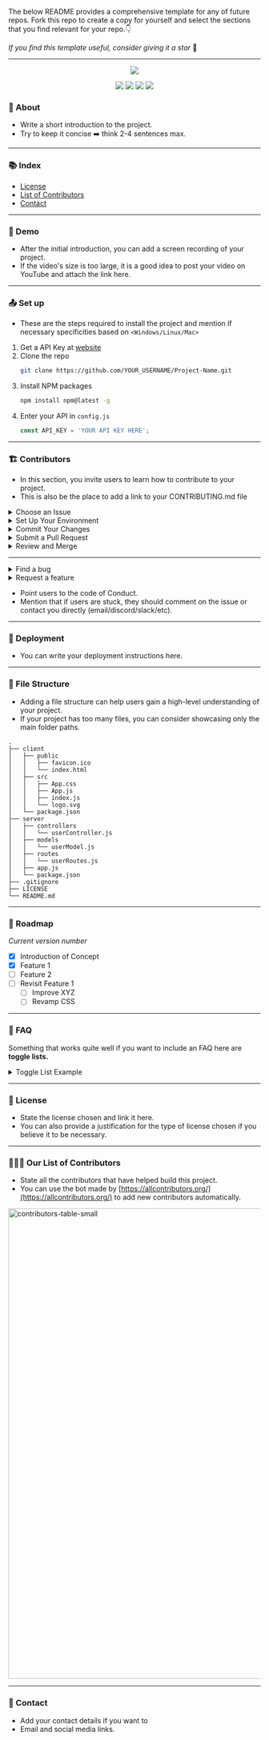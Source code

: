 The below README provides a comprehensive template for any of future repos. 
Fork this repo to create a copy for yourself and select the sections that you find relevant for your repo.👇

_If you find this template useful, consider giving it a star_ 🙏


---

<p align="center">
    <!--     You can add your logo here -->
    <img src="https://www.amug.com/wp-content/uploads/2016/09/you-logo-here-300x106.png" />
</p>
<p align="center">
  <!-- You can add your badges here -->
  <!-- If you have never added badges, head over to https://img.shields.io/badges/static-badge, follow the instructions and generate URL links to add below -->
  <img src="https://img.shields.io/badge/STARS-20K-green"  />
  <img src="https://img.shields.io/badge/FORKS-15K-blue"  />
  <img src="https://img.shields.io/badge/npm-v.0.21.0-red"  />
  <img src="https://img.shields.io/badge/LICENSE-MIT-green"  />
</p>


### :star2: About
- Write a short introduction to the project.
- Try to keep it concise ➡️ think 2-4 sentences max.

---

### :books: Index

- [License](#page_facing_up-License)
- [List of Contributors](#people_holding_hands-Our-List-of-Contributors)
- [Contact](#email-contact)


---

###  :movie_camera: Demo
- After the initial introduction, you can add a screen recording of your project.
- If the video's size is too large, it is a good idea to post your video on YouTube and attach the link here. 

---

###  :outbox_tray: Set up
- These are the steps required to install the project and mention if necessary specificities based on `<Windows/Linux/Mac>`

1. Get a API Key at [website](example.com)
2. Clone the repo
   ```sh
   git clone https://github.com/YOUR_USERNAME/Project-Name.git
   ```
3. Install NPM packages
   ```sh
   npm install npm@latest -g
   ```
4. Enter your API in `config.js`
   ```js
   const API_KEY = 'YOUR API KEY HERE';
   ```

---

###  :building_construction: Contributors
- In this section, you invite users to learn how to contribute to your project.
- This is also be the place to add a link to your CONTRIBUTING.md file

<details>
  <summary>Choose an Issue</summary>
    
    1. Pick an issue that interests you - if you're new, look for `good-first-issue` tags.
    
    2. Read the CONTRIBUTING.md file
    
    3. Comment on the Issue, and explain why you want to work on it (+ showcase any relevant background information on why you can solve the issue).
    
</details>

<details>
  <summary>Set Up Your Environment</summary>
    
    - `Fork` our repository to your GitHub account. This creates a copy where you can make changes without affecting the original project.
    
    - `Clone` your fork to your local machine. Use the command `git clone <your-fork-url>`.
    
    - Create a new branch for your work. Use a descriptive name, like `fix-login-bug` or `add-user-profile-page`.
    
</details>
    
<details>
  <summary>Commit Your Changes</summary>
    - Commit your changes with a _clear commit message_. e.g: `git commit -m "Fix login bug by updating auth logic"`.
</details>

<details>
  <summary>Submit a Pull Request</summary>
    
    - Push your branch and changes to your fork on GitHub.
    
    - Create a pull request, compare branches and submit.
    
    - Provide a detailed description of what changes you've made and why. Link the pull request to the issue it resolves. 🔗
    
</details>

<details>
  <summary>Review and Merge</summary>
    
    - Our team will review your pull request, and provide feedback or request changes if necessary. 
    
    - Once your pull request is approved, **we will merge it into the main codebase.** 🥳
    
</details>

---

<details>
  <summary>Find a bug</summary>
    
    - If you think users encountered a bug, let them know how to report it in the issue section.

</details>

<details>
  <summary>Request a feature</summary>

    - If you think users encountered a bug, let them know how to report it in the issue section.
    - Mention that all requests will be considered and then you will decide which will be picked for development.  

</details>

- Point users to the code of Conduct.
- Mention that if users are stuck, they should comment on the issue or contact you directly (email/discord/slack/etc).


---

### :rocket: Deployment
- You can write your deployment instructions here.

---

###  :file_folder: File Structure

- Adding a file structure can help users gain a high-level understanding of your project. 
- If your project has too many files, you can consider showcasing only the main folder paths. 

```
.
├── client
│   ├── public
│   │   ├── favicon.ico
│   │   └── index.html
│   ├── src
│   │   ├── App.css
│   │   ├── App.js
│   │   ├── index.js
│   │   └── logo.svg
│   └── package.json
├── server
│   ├── controllers
│   │   └── userController.js
│   ├── models
│   │   └── userModel.js
│   ├── routes
│   │   └── userRoutes.js
│   ├── app.js
│   └── package.json
├── .gitignore
├── LICENSE
└── README.md
```

---

### :bicyclist: Roadmap
_Current version number_
- [x] Introduction of Concept
- [x] Feature 1
- [ ] Feature 2
- [ ] Revisit Feature 1
    - [ ] Improve XYZ
    - [ ] Revamp CSS

---

### :thinking: FAQ
Something that works quite well if you want to include an FAQ  here are **toggle lists.** 

<details>
  <summary>Toggle List Example</summary>
  
  ### Title
  1. ABC
  2. DEF
     * Hello
     * Bye

  ### Here's the MARKDOWN template to build your own toggle lists
  ```
    <details>
    <summary>Toggle List Example</summary>
    
    ### Heading
    1. ABC
    2. DEF
       * Hello
       * Bye
    </details>
  ```

</details>

---

### :page_facing_up: License
- State the license chosen and link it here.
- You can also provide a justification for the type of license chosen if you believe it to be necessary.


---

### :people_holding_hands: Our List of Contributors
- State all the contributors that have helped build this project.
- You can use the bot made by [https://allcontributors.org/](https://allcontributors.org/) to add new contributors automatically.

<img width="940" alt="contributors-table-small" src="https://github.com/quine-sh/README-Template/assets/83458751/7e93c398-24d1-40e7-992c-ec4a3c413ed7">


---

### :email: Contact 
- Add your contact details if you want to
- Email and social media links. 



